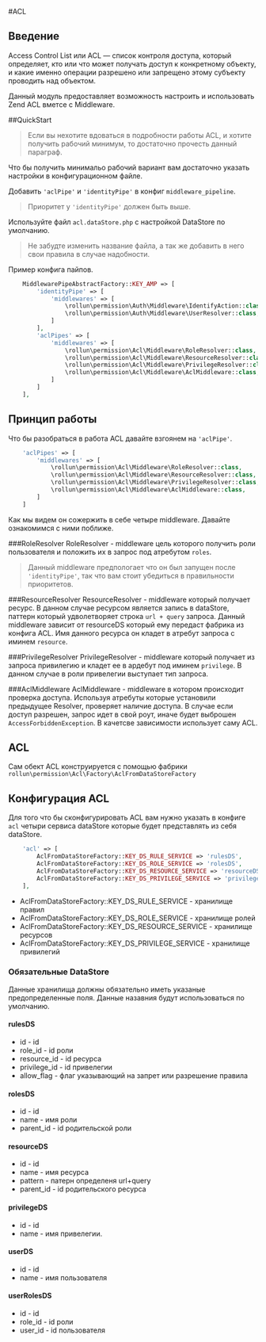 #ACL

## Введение

Access Control List или ACL — список контроля доступа, который определяет, 
кто или что может получать доступ к конкретному объекту, и какие именно операции разрешено или запрещено этому субъекту 
проводить над объектом.

Данный модуль предоставляет возможность настроить и использовать Zend ACL вметсе с Middleware.

##QuickStart 

> Если вы нехотите вдоваться в подробности работы ACL, и хотите получить рабочий минимум, то достаточно прочесть данный параграф.

Что бы получить минимальо рабочий вариант вам достаточно указать настройки в конфигурационном файле.

Добавить `'aclPipe'` и `'identityPipe'` в конфиг `middleware_pipeline`.
> Приоритет у `'identityPipe'` должен быть выше.

Используйте файл `acl.dataStore.php` с настройкой DataStore по умолчанию.
>Не забудте изменить название файла, а так же добавить в него свои правила в случае надобности.

Пример конфига пайпов.

```php
    MiddlewarePipeAbstractFactory::KEY_AMP => [
        'identityPipe' => [
            'middlewares' => [
                \rollun\permission\Auth\Middleware\IdentifyAction::class,
                \rollun\permission\Auth\Middleware\UserResolver::class,
            ]
        ],
        'aclPipes' => [
            'middlewares' => [
                \rollun\permission\Acl\Middleware\RoleResolver::class,
                \rollun\permission\Acl\Middleware\ResourceResolver::class,
                \rollun\permission\Acl\Middleware\PrivilegeResolver::class,
                \rollun\permission\Acl\Middleware\AclMiddleware::class,
            ]
        ]
    ],
```

## Принцип работы 

Что бы разобраться  в работа ACL давайте взгоянем на `'aclPipe'`.

```php
    'aclPipes' => [
        'middlewares' => [
            \rollun\permission\Acl\Middleware\RoleResolver::class,
            \rollun\permission\Acl\Middleware\ResourceResolver::class,
            \rollun\permission\Acl\Middleware\PrivilegeResolver::class,
            \rollun\permission\Acl\Middleware\AclMiddleware::class,
        ]
    ]
```

Как мы видем он сожержить в себе четыре middleware.
Давайте ознакомимся с ними поближе.

###RoleResolver
RoleResolver - middleware цель которого получить роли пользователя и положить их в запрос под атребутом `roles`.
> Данный middleware предпологает что он был запущен после `'identityPipe'`, так что вам стоит убедиться в правильности приоритетов.
    
###ResourceResolver
ResourceResolver - middleware который получает ресурс.
В данном случае ресурсом является запись в dataStore, паттерн который удволетворяет строка `url + query` запроса.
Данный middleware зависит от resourceDS который ему передаст фабрика из конфига ACL.
Имя данного ресурса он кладет в атребут запроса с иминем `resource`.

###PrivilegeResolver
PrivilegeResolver - middleware который получает из запроса привилегию и кладет ее в ардебут под иминем `privilege`.
В данном случае в роли привелегии выступает тип запроса.

###AclMiddleware
AclMiddleware - middleware в котором происходит проверка доступа.
Используя атребуты которые установили предыдущее Resolver, проверяет наличие доступа.
В случае если доступ разрешен, запрос идет в свой роут, иначе будет выброшен `AccessForbiddenException`.
В качетсве зависимости использует саму ACL.

## ACL

Сам обект ACL конструируется с помощью фабрики `rollun\permission\Acl\Factory\AclFromDataStoreFactory`

## Конфигурация ACL  


Для того что бы сконфигурировать ACL вам нужно указать в конфиге `acl` четыри сервиса dataStore 
которые будет представлять из себя dataStore.

```php
    'acl' => [
        AclFromDataStoreFactory::KEY_DS_RULE_SERVICE => 'rulesDS',
        AclFromDataStoreFactory::KEY_DS_ROLE_SERVICE => 'rolesDS',
        AclFromDataStoreFactory::KEY_DS_RESOURCE_SERVICE => 'resourceDS',
        AclFromDataStoreFactory::KEY_DS_PRIVILEGE_SERVICE => 'privilegeDS',
    ],
```

* AclFromDataStoreFactory::KEY_DS_RULE_SERVICE - хранилище правил  
* AclFromDataStoreFactory::KEY_DS_ROLE_SERVICE - хранилище ролей 
* AclFromDataStoreFactory::KEY_DS_RESOURCE_SERVICE - хранилище ресурсов 
* AclFromDataStoreFactory::KEY_DS_PRIVILEGE_SERVICE - хранилище привилегий


### Обязательные DataStore 

Данные хранилища должны обязательно иметь указаные предопределенные поля.
Данные назавния будут использоваться по умолчанию.

#### rulesDS
* id - id
* role_id - id роли 
* resource_id - id ресурса 
* privilege_id - id привелегии 
* allow_flag - флаг указывающий на запрет или разрешение правила

#### rolesDS
* id - id  
* name - имя роли  
* parent_id - id родительской роли  

#### resourceDS
* id - id  
* name - имя ресурса  
* pattern - патерн определеня url+query   
* parent_id - id родительского ресурса  

#### privilegeDS
* id - id  
* name - имя привелегии.  

#### userDS 
* id - id  
* name - имя пользователя

#### userRolesDS
* id - id  
* role_id - id роли
* user_id - id пользователя


